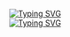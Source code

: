 <a href="https://git.io/typing-svg"><img src="https://readme-typing-svg.demolab.com?font=Gruppo&size=40&duration=6000&pause=1000&color=C6FF00&multiline=true&random=false&width=435&lines=B4DP0S31D0N" alt="Typing SVG" /></a><br>
<a href="https://git.io/typing-svg"><img src="https://readme-typing-svg.demolab.com?font=Gruppo&size=25&duration=5000&pause=1000&color=EA008A&multiline=true&random=false&width=435&lines=CyberSecurity+Analyst+%7C+Security%2B+%7C+E%7CHE" alt="Typing SVG" /></a>
